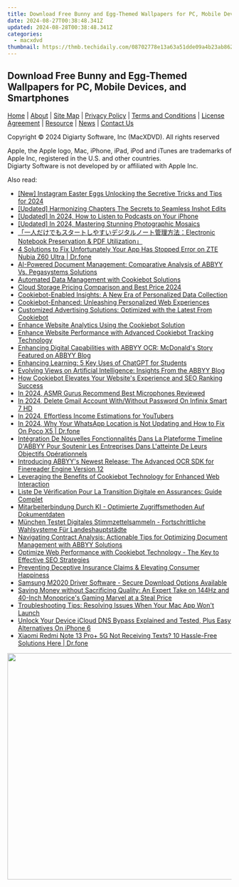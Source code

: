 ```yaml
---
title: Download Free Bunny and Egg-Themed Wallpapers for PC, Mobile Devices, and Smartphones
date: 2024-08-27T00:38:48.341Z
updated: 2024-08-28T00:38:48.341Z
categories:
  - macxdvd
thumbnail: https://thmb.techidaily.com/08702778e13a63a51dde09a4b23ab862a68808a42d3ab8c5759ae25bd6bbada4.jpg
---
```


## Download Free Bunny and Egg-Themed Wallpapers for PC, Mobile Devices, and Smartphones

[Home](https://tools.techidaily.com/macxdvd/products/) | [About](https://tools.techidaily.com/macxdvd/products/) | [Site Map](https://tools.techidaily.com/macxdvd/products/) | [Privacy Policy](https://tools.techidaily.com/macxdvd/products/) | [Terms and Conditions](https://tools.techidaily.com/macxdvd/products/) | [License Agreement](https://tools.techidaily.com/macxdvd/products/) | [Resource](https://tools.techidaily.com/macxdvd/products/) | [News](https://tools.techidaily.com/macxdvd/products/) | [Contact Us](https://tools.techidaily.com/macxdvd/products/)

Copyright © 2024 Digiarty Software, Inc (MacXDVD). All rights reserved

Apple, the Apple logo, Mac, iPhone, iPad, iPod and iTunes are trademarks of Apple Inc, registered in the U.S. and other countries.  
Digiarty Software is not developed by or affiliated with Apple Inc.

<ins class="adsbygoogle"
     style="display:block"
     data-ad-format="autorelaxed"
     data-ad-client="ca-pub-7571918770474297"
     data-ad-slot="1223367746"></ins>



<ins class="adsbygoogle"
     style="display:block"
     data-ad-client="ca-pub-7571918770474297"
     data-ad-slot="8358498916"
     data-ad-format="auto"
     data-full-width-responsive="true"></ins>

<span class="atpl-alsoreadstyle">Also read:</span>
<div><ul>
<li><a href="https://instagram-video-files.techidaily.com/new-instagram-easter-eggs-unlocking-the-secretive-tricks-and-tips-for-2024/"><u>[New] Instagram Easter Eggs  Unlocking the Secretive Tricks and Tips for 2024</u></a></li>
<li><a href="https://some-techniques.techidaily.com/updated-harmonizing-chapters-the-secrets-to-seamless-inshot-edits/"><u>[Updated] Harmonizing Chapters  The Secrets to Seamless Inshot Edits</u></a></li>
<li><a href="https://fox-access.techidaily.com/1718357100885-updated-in-2024-how-to-listen-to-podcasts-on-your-iphone/"><u>[Updated] In 2024, How to Listen to Podcasts on Your iPhone</u></a></li>
<li><a href="https://fox-helps.techidaily.com/updated-in-2024-mastering-stunning-photographic-mosaics/"><u>[Updated] In 2024, Mastering Stunning Photographic Mosaics</u></a></li>
<li><a href="https://some-guidance.techidaily.com/electronic-notebook-preservation-and-pdf-utilization/"><u>「一人だけでもスタートしやすいデジタルノート管理方法：Electronic Notebook Preservation & PDF Utilization」</u></a></li>
<li><a href="https://howto.techidaily.com/4-solutions-to-fix-unfortunately-your-app-has-stopped-error-on-zte-nubia-z60-ultra-drfone-by-drfone-fix-android-problems-fix-android-problems/"><u>4 Solutions to Fix Unfortunately Your App Has Stopped Error on ZTE Nubia Z60 Ultra | Dr.fone</u></a></li>
<li><a href="https://some-guidance.techidaily.com/ai-powered-document-management-comparative-analysis-of-abbyy-vs-pegasystems-solutions/"><u>AI-Powered Document Management: Comparative Analysis of ABBYY Vs. Pegasystems Solutions</u></a></li>
<li><a href="https://some-guidance.techidaily.com/automated-data-management-with-cookiebot-solutions/"><u>Automated Data Management with Cookiebot Solutions</u></a></li>
<li><a href="https://extra-information.techidaily.com/cloud-storage-pricing-comparison-and-best-price-2024/"><u>Cloud Storage Pricing Comparison and Best Price 2024</u></a></li>
<li><a href="https://some-guidance.techidaily.com/cookiebot-enabled-insights-a-new-era-of-personalized-data-collection/"><u>Cookiebot-Enabled Insights: A New Era of Personalized Data Collection</u></a></li>
<li><a href="https://some-guidance.techidaily.com/cookiebot-enhanced-unleashing-personalized-web-experiences/"><u>Cookiebot-Enhanced: Unleashing Personalized Web Experiences</u></a></li>
<li><a href="https://some-guidance.techidaily.com/customized-advertising-solutions-optimized-with-the-latest-from-cookiebot/"><u>Customized Advertising Solutions: Optimized with the Latest From Cookiebot</u></a></li>
<li><a href="https://some-guidance.techidaily.com/enhance-website-analytics-using-the-cookiebot-solution/"><u>Enhance Website Analytics Using the Cookiebot Solution</u></a></li>
<li><a href="https://some-guidance.techidaily.com/enhance-website-performance-with-advanced-cookiebot-tracking-technology/"><u>Enhance Website Performance with Advanced Cookiebot Tracking Technology</u></a></li>
<li><a href="https://some-guidance.techidaily.com/enhancing-digital-capabilities-with-abbyy-ocr-mcdonalds-story-featured-on-abbyy-blog/"><u>Enhancing Digital Capabilities with ABBYY OCR: McDonald's Story Featured on ABBYY Blog</u></a></li>
<li><a href="https://tech-haven.techidaily.com/enhancing-learning-5-key-uses-of-chatgpt-for-students/"><u>Enhancing Learning: 5 Key Uses of ChatGPT for Students</u></a></li>
<li><a href="https://some-guidance.techidaily.com/evolving-views-on-artificial-intelligence-insights-from-the-abbyy-blog/"><u>Evolving Views on Artificial Intelligence: Insights From the ABBYY Blog</u></a></li>
<li><a href="https://some-guidance.techidaily.com/how-cookiebot-elevates-your-websites-experience-and-seo-ranking-success/"><u>How Cookiebot Elevates Your Website's Experience and SEO Ranking Success</u></a></li>
<li><a href="https://youtube-zero.techidaily.com/24-asmr-gurus-recommend-best-microphones-reviewed/"><u>In 2024, ASMR Gurus Recommend  Best Microphones Reviewed</u></a></li>
<li><a href="https://unlock-android.techidaily.com/in-2024-delete-gmail-account-withwithout-password-on-infinix-smart-7-hd-by-drfone-android/"><u>In 2024, Delete Gmail Account With/Without Password On Infinix Smart 7 HD</u></a></li>
<li><a href="https://youtube-videos.techidaily.com/in-2024-effortless-income-estimations-for-youtubers/"><u>In 2024, Effortless Income Estimations for YouTubers</u></a></li>
<li><a href="https://location-social.techidaily.com/in-2024-why-your-whatsapp-location-is-not-updating-and-how-to-fix-on-poco-x5-drfone-by-drfone-virtual-android/"><u>In 2024, Why Your WhatsApp Location is Not Updating and How to Fix On Poco X5 | Dr.fone</u></a></li>
<li><a href="https://some-guidance.techidaily.com/integration-de-nouvelles-fonctionnalites-dans-la-plateforme-timeline-dabbyy-pour-soutenir-les-entreprises-dans-latteinte-de-leurs-objectifs-operationnels/"><u>Intégration De Nouvelles Fonctionnalités Dans La Plateforme Timeline D'ABBYY Pour Soutenir Les Entreprises Dans L'atteinte De Leurs Objectifs Opérationnels</u></a></li>
<li><a href="https://some-guidance.techidaily.com/introducing-abbyys-newest-release-the-advanced-ocr-sdk-for-finereader-engine-version-12/"><u>Introducing ABBYY's Newest Release: The Advanced OCR SDK for Finereader Engine Version 12</u></a></li>
<li><a href="https://some-guidance.techidaily.com/leveraging-the-benefits-of-cookiebot-technology-for-enhanced-web-interaction/"><u>Leveraging the Benefits of Cookiebot Technology for Enhanced Web Interaction</u></a></li>
<li><a href="https://some-guidance.techidaily.com/liste-de-verification-pour-la-transition-digitale-en-assurances-guide-complet/"><u>Liste De Vérification Pour La Transition Digitale en Assurances: Guide Complet</u></a></li>
<li><a href="https://some-guidance.techidaily.com/mitarbeiterbindung-durch-ki-optimierte-zugriffsmethoden-auf-dokumentdaten/"><u>Mitarbeiterbindung Durch KI - Optimierte Zugriffsmethoden Auf Dokumentdaten</u></a></li>
<li><a href="https://some-guidance.techidaily.com/munchen-testet-digitales-stimmzettelsammeln-fortschrittliche-wahlsysteme-fur-landeshauptstadte/"><u>München Testet Digitales Stimmzettelsammeln - Fortschrittliche Wahlsysteme Für Landeshauptstädte</u></a></li>
<li><a href="https://some-guidance.techidaily.com/navigating-contract-analysis-actionable-tips-for-optimizing-document-management-with-abbyy-solutions/"><u>Navigating Contract Analysis: Actionable Tips for Optimizing Document Management with ABBYY Solutions</u></a></li>
<li><a href="https://some-guidance.techidaily.com/optimize-web-performance-with-cookiebot-technology-the-key-to-effective-seo-strategies/"><u>Optimize Web Performance with Cookiebot Technology - The Key to Effective SEO Strategies</u></a></li>
<li><a href="https://some-guidance.techidaily.com/preventing-deceptive-insurance-claims-and-elevating-consumer-happiness/"><u>Preventing Deceptive Insurance Claims & Elevating Consumer Happiness</u></a></li>
<li><a href="https://win-amazing.techidaily.com/samsung-m2020-driver-software-secure-download-options-available/"><u>Samsung M2020 Driver Software - Secure Download Options Available</u></a></li>
<li><a href="https://hardware-tips.techidaily.com/saving-money-without-sacrificing-quality-an-expert-take-on-144hz-and-40-inch-monoprices-gaming-marvel-at-a-steal-price/"><u>Saving Money without Sacrificing Quality: An Expert Take on 144Hz and 40-Inch Monoprice's Gaming Marvel at a Steal Price</u></a></li>
<li><a href="https://tech-renaissance.techidaily.com/troubleshooting-tips-resolving-issues-when-your-mac-app-wont-launch/"><u>Troubleshooting Tips: Resolving Issues When Your Mac App Won't Launch</u></a></li>
<li><a href="https://activate-lock.techidaily.com/unlock-your-device-icloud-dns-bypass-explained-and-tested-plus-easy-alternatives-on-iphone-6-by-drfone-ios/"><u>Unlock Your Device iCloud DNS Bypass Explained and Tested, Plus Easy Alternatives On iPhone 6</u></a></li>
<li><a href="https://howto.techidaily.com/xiaomi-redmi-note-13-proplus-5g-not-receiving-texts-10-hassle-free-solutions-here-drfone-by-drfone-fix-android-problems-fix-android-problems/"><u>Xiaomi Redmi Note 13 Pro+ 5G Not Receiving Texts? 10 Hassle-Free Solutions Here | Dr.fone</u></a></li>
</ul></div>

<!-- affiliate ads begin -->
<a href="https://coinrule.sjv.io/c/5597632/1958379/18409" target="_top" id="1958379"><img src="//a.impactradius-go.com/display-ad/18409-1958379" border="0" alt="" width="856" height="508"/></a><img height="0" width="0" src="https://imp.pxf.io/i/5597632/1958379/18409" style="position:absolute;visibility:hidden;" border="0" />
<!-- affiliate ads end -->